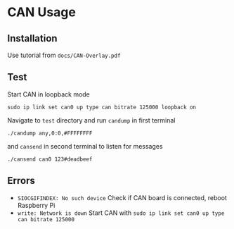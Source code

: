 # CAN Usage

## Installation
Use tutorial from `docs/CAN-Overlay.pdf`

## Test
Start CAN in loopback mode
```
sudo ip link set can0 up type can bitrate 125000 loopback on
```

Navigate to `test` directory and run `candump` in first terminal
```
./candump any,0:0,#FFFFFFFF
```

and `cansend` in second terminal to listen for messages
```
./cansend can0 123#deadbeef
```

## Errors
- `SIOCGIFINDEX: No such device` Check if CAN board is connected, reboot Raspberry Pi
- `write: Network is down` Start CAN with `sudo ip link set can0 up type can bitrate 125000`